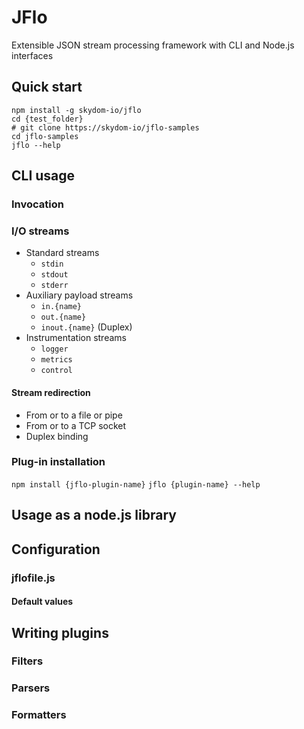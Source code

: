 # JFlo

Extensible JSON stream processing framework with CLI and Node.js interfaces

## Quick start

```
npm install -g skydom-io/jflo
cd {test_folder}
# git clone https://skydom-io/jflo-samples
cd jflo-samples
jflo --help
```

## CLI usage

### Invocation

### I/O streams

- Standard streams
    - `stdin`
    - `stdout`
    - `stderr`
- Auxiliary payload streams
    - `in.{name}`
    - `out.{name}`
    - `inout.{name}` (Duplex)
- Instrumentation streams
    - `logger`
    - `metrics`
    - `control`

#### Stream redirection
- From or to a file or pipe
- From or to a TCP socket
- Duplex binding

### Plug-in installation
`npm install {jflo-plugin-name}`
`jflo {plugin-name} --help` 

## Usage as a node.js library

## Configuration

### jflofile.js

#### Default values

## Writing plugins

### Filters

### Parsers

### Formatters
